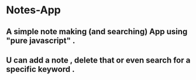 # Notes-App
## A simple note making (and searching) App using "pure javascript" .
## U can add a note , delete that or even search for a specific keyword .
